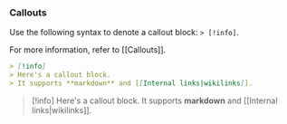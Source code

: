 ### Callouts

Use the following syntax to denote a callout block: `> [!info]`.

For more information, refer to [[Callouts]].

```markdown
> [!info]
> Here's a callout block.
> It supports **markdown** and [[Internal links|wikilinks]].
```

> [!info]
> Here's a callout block.
> It supports **markdown** and [[Internal links|wikilinks]].
